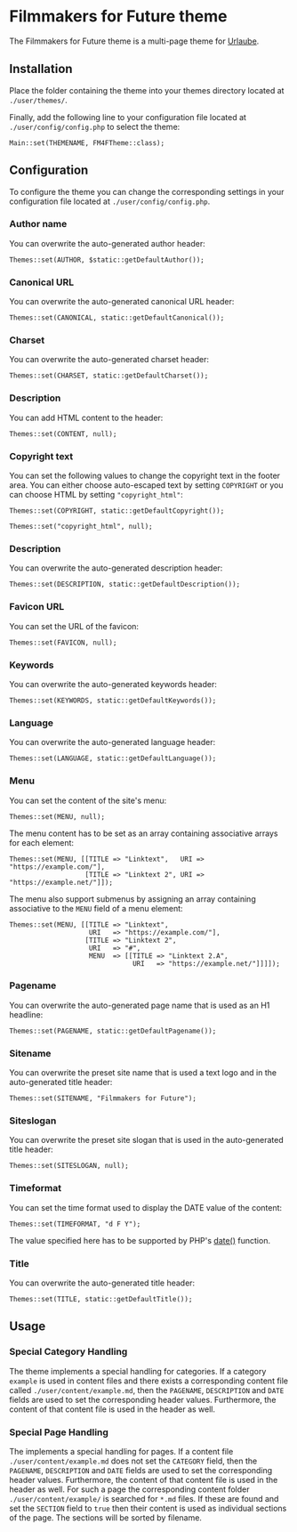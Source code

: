 # Filmmakers for Future theme
The Filmmakers for Future theme is a multi-page theme for [Urlaube](https://github.com/urlaube/urlaube).

## Installation
Place the folder containing the theme into your themes directory located at `./user/themes/`.

Finally, add the following line to your configuration file located at `./user/config/config.php` to select the theme:
```
Main::set(THEMENAME, FM4FTheme::class);
```

## Configuration
To configure the theme you can change the corresponding settings in your configuration file located at `./user/config/config.php`.

### Author name
You can overwrite the auto-generated author header:
```
Themes::set(AUTHOR, $static::getDefaultAuthor());
```

### Canonical URL
You can overwrite the auto-generated canonical URL header:
```
Themes::set(CANONICAL, static::getDefaultCanonical());
```

### Charset
You can overwrite the auto-generated charset header:
```
Themes::set(CHARSET, static::getDefaultCharset());
```

### Description
You can add HTML content to the header:
```
Themes::set(CONTENT, null);
```

### Copyright text
You can set the following values to change the copyright text in the footer area. You can either choose auto-escaped text by setting `COPYRIGHT` or you can choose HTML by setting `"copyright_html"`:
```
Themes::set(COPYRIGHT, static::getDefaultCopyright());
```
```
Themes::set("copyright_html", null);
```

### Description
You can overwrite the auto-generated description header:
```
Themes::set(DESCRIPTION, static::getDefaultDescription());
```

### Favicon URL
You can set the URL of the favicon:
```
Themes::set(FAVICON, null);
```

### Keywords
You can overwrite the auto-generated keywords header:
```
Themes::set(KEYWORDS, static::getDefaultKeywords());
```

### Language
You can overwrite the auto-generated language header:
```
Themes::set(LANGUAGE, static::getDefaultLanguage());
```

### Menu
You can set the content of the site's menu:
```
Themes::set(MENU, null);
```

The menu content has to be set as an array containing associative arrays for each element:
```
Themes::set(MENU, [[TITLE => "Linktext",   URI => "https://example.com/"],
                   [TITLE => "Linktext 2", URI => "https://example.net/"]]);
```

The menu also support submenus by assigning an array containing associative to the `MENU` field of a menu element:
```
Themes::set(MENU, [[TITLE => "Linktext",
                    URI   => "https://example.com/"],
                   [TITLE => "Linktext 2",
                    URI   => "#",
                    MENU  => [[TITLE => "Linktext 2.A",
                               URI   => "https://example.net/"]]]]);
```

### Pagename
You can overwrite the auto-generated page name that is used as an H1 headline:
```
Themes::set(PAGENAME, static::getDefaultPagename());
```

### Sitename
You can overwrite the preset site name that is used a text logo and in the auto-generated title header:
```
Themes::set(SITENAME, "Filmmakers for Future");
```

### Siteslogan
You can overwrite the preset site slogan that is used in the auto-generated title header:
```
Themes::set(SITESLOGAN, null);
```

### Timeformat
You can set the time format used to display the DATE value of the content:
```
Themes::set(TIMEFORMAT, "d F Y");
```

The value specified here has to be supported by PHP's [date()](http://php.net/manual/en/function.date.php) function.

### Title
You can overwrite the auto-generated title header:
```
Themes::set(TITLE, static::getDefaultTitle());
```

## Usage

### Special Category Handling

The theme implements a special handling for categories. If a category `example` is used in content files and there exists a corresponding content file called `./user/content/example.md`, then the `PAGENAME`, `DESCRIPTION` and `DATE` fields are used to set the corresponding header values. Furthermore, the content of that content file is used in the header as well.

### Special Page Handling

The implements a special handling for pages. If a content file `./user/content/example.md` does not set the `CATEGORY` field, then the `PAGENAME`, `DESCRIPTION` and `DATE` fields are used to set the corresponding header values. Furthermore, the content of that content file is used in the header as well. For such a page the corresponding content folder `./user/content/example/` is searched for `*.md` files. If these are found and set the `SECTION` field to `true` then their content is used as individual sections of the page. The sections will be sorted by filename.
